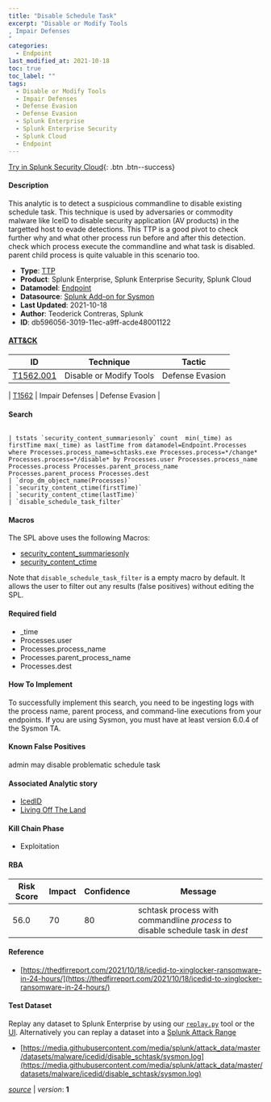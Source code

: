 ```yaml
---
title: "Disable Schedule Task"
excerpt: "Disable or Modify Tools
, Impair Defenses
"
categories:
  - Endpoint
last_modified_at: 2021-10-18
toc: true
toc_label: ""
tags:
  - Disable or Modify Tools
  - Impair Defenses
  - Defense Evasion
  - Defense Evasion
  - Splunk Enterprise
  - Splunk Enterprise Security
  - Splunk Cloud
  - Endpoint
---
```




[Try in Splunk Security Cloud](https://www.splunk.com/en_splunk_app_enrichmentus/cyber-security.html){: .btn .btn--success}

#### Description

This analytic is to detect a suspicious commandline to disable existing schedule task. This technique is used by adversaries or commodity malware like IceID to disable security application (AV products) in the targetted host to evade detections. This TTP is a good pivot to check further why and what other process run before and after this detection. check which process execute the commandline and what task is disabled. parent child process is quite valuable in this scenario too.

- **Type**: [TTP](https://github.com/splunk/security_content/wiki/object-Analytic-Types)
- **Product**: Splunk Enterprise, Splunk Enterprise Security, Splunk Cloud
- **Datamodel**: [Endpoint](https://docs.splunk.com/Documentation/CIM/latest/User/Endpoint)
- **Datasource**: [Splunk Add-on for Sysmon](https://splunkbase.splunk.com/app/5709)
- **Last Updated**: 2021-10-18
- **Author**: Teoderick Contreras, Splunk
- **ID**: db596056-3019-11ec-a9ff-acde48001122


#### [ATT&CK](https://attack.mitre.org/)

| ID             | Technique        |  Tactic             |
| -------------- | ---------------- |-------------------- |
| [T1562.001](https://attack.mitre.org/techniques/T1562/001/) | Disable or Modify Tools | Defense Evasion |

| [T1562](https://attack.mitre.org/techniques/T1562/) | Impair Defenses | Defense Evasion |

#### Search

```

| tstats `security_content_summariesonly` count  min(_time) as firstTime max(_time) as lastTime from datamodel=Endpoint.Processes where Processes.process_name=schtasks.exe Processes.process=*/change*  Processes.process=*/disable* by Processes.user Processes.process_name Processes.process Processes.parent_process_name Processes.parent_process Processes.dest 
| `drop_dm_object_name(Processes)` 
| `security_content_ctime(firstTime)` 
| `security_content_ctime(lastTime)` 
| `disable_schedule_task_filter`
```

#### Macros
The SPL above uses the following Macros:
* [security_content_summariesonly](https://github.com/splunk/security_content/blob/develop/macros/security_content_summariesonly.yml)
* [security_content_ctime](https://github.com/splunk/security_content/blob/develop/macros/security_content_ctime.yml)

Note that `disable_schedule_task_filter` is a empty macro by default. It allows the user to filter out any results (false positives) without editing the SPL.

#### Required field
* _time
* Processes.user
* Processes.process_name
* Processes.parent_process_name
* Processes.dest


#### How To Implement
To successfully implement this search, you need to be ingesting logs with the process name, parent process, and command-line executions from your endpoints. If you are using Sysmon, you must have at least version 6.0.4 of the Sysmon TA.

#### Known False Positives
admin may disable problematic schedule task

#### Associated Analytic story
* [IcedID](/stories/icedid)
* [Living Off The Land](/stories/living_off_the_land)


#### Kill Chain Phase
* Exploitation



#### RBA

| Risk Score  | Impact      | Confidence   | Message      |
| ----------- | ----------- |--------------|--------------|
| 56.0 | 70 | 80 | schtask process with commandline $process$ to disable schedule task in $dest$ |




#### Reference

* [https://thedfirreport.com/2021/10/18/icedid-to-xinglocker-ransomware-in-24-hours/](https://thedfirreport.com/2021/10/18/icedid-to-xinglocker-ransomware-in-24-hours/)



#### Test Dataset
Replay any dataset to Splunk Enterprise by using our [`replay.py`](https://github.com/splunk/attack_data#using-replaypy) tool or the [UI](https://github.com/splunk/attack_data#using-ui).
Alternatively you can replay a dataset into a [Splunk Attack Range](https://github.com/splunk/attack_range#replay-dumps-into-attack-range-splunk-server)


* [https://media.githubusercontent.com/media/splunk/attack_data/master/datasets/malware/icedid/disable_schtask/sysmon.log](https://media.githubusercontent.com/media/splunk/attack_data/master/datasets/malware/icedid/disable_schtask/sysmon.log)



[*source*](https://github.com/splunk/security_content/tree/develop/detections/endpoint/disable_schedule_task.yml) \| *version*: **1**
